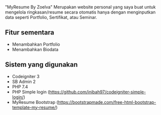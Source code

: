 "MyResume By Zoelva"
Merupakan website personal yang saya buat untuk mengelola ringkasan/resume secara otomatis hanya dengan menginputkan data seperti Portfolio, Sertifikat, atau Seminar.

## Fitur sementara
- Menambahkan Portfolio
- Menambahkan Biodata

## Sistem yang digunakan
- Codeigniter 3
- SB Admin 2
- PHP 7.4
- PHP Simple login (https://github.com/inibah97/codeigniter-simple-login/)
- MyResume Bootstrap (https://bootstrapmade.com/free-html-bootstrap-template-my-resume/)